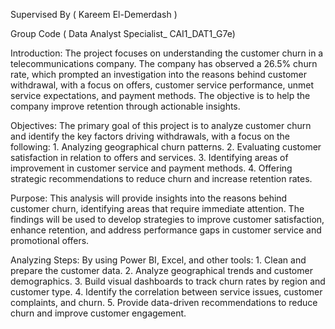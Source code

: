 Supervised By ( Kareem El-Demerdash )  

Group Code ( Data Analyst Specialist_ CAI1_DAT1_G7e)

Introduction:
The project focuses on understanding the customer churn in a telecommunications company. The company has observed a 26.5% churn rate, which prompted an investigation into the reasons behind customer withdrawal, with a focus on offers, customer service performance, unmet service expectations, and payment methods. The objective is to help the company improve retention through actionable insights.

Objectives:
The primary goal of this project is to analyze customer churn and identify the key factors driving withdrawals, with a focus on the following: 1. Analyzing geographical churn patterns. 2. Evaluating customer satisfaction in relation to offers and services. 3. Identifying areas of improvement in customer service and payment methods. 4. Offering strategic recommendations to reduce churn and increase retention rates.

Purpose:
This analysis will provide insights into the reasons behind customer churn, identifying areas that require immediate attention. The findings will be used to develop strategies to improve customer satisfaction, enhance retention, and address performance gaps in customer service and promotional offers.

Analyzing Steps:
By using Power BI, Excel, and other tools:
1.
Clean and prepare the customer data.
2.
Analyze geographical trends and customer demographics.
3.
Build visual dashboards to track churn rates by region and customer type.
4.
Identify the correlation between service issues, customer complaints, and churn.
5.
Provide data-driven recommendations to reduce churn and improve customer engagement.
